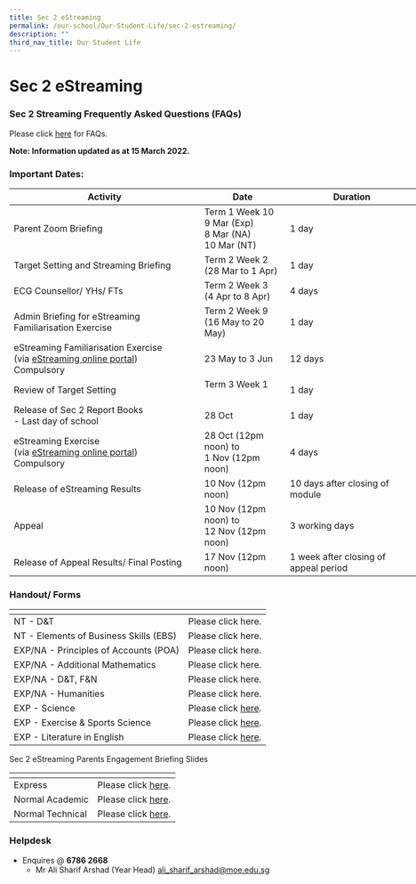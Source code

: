 ```yaml
---
title: Sec 2 eStreaming
permalink: /our-school/Our-Student-Life/sec-2-estreaming/
description: ""
third_nav_title: Our Student Life
---
```

# Sec 2 eStreaming

### Sec 2 Streaming Frequently Asked Questions (FAQs)

Please click <a href="/files/Our%20Student%20Life/2021_Streaming%20FAQ_final.pdf" target="_blank">here</a> for FAQs.  

**Note: Information updated as at 15 March 2022.**

### Important Dates:

<table style="undefined;table-layout: fixed; width: 736px">
<colgroup>
<col style="width: 343px">
<col style="width: 154px">
<col style="width: 239px">
</colgroup>
<thead>
  <tr>
    <th>Activity</th>
    <th>Date</th>
    <th>Duration</th>
  </tr>
</thead>
<tbody>
  <tr>
    <td>Parent Zoom Briefing<br></td>
    <td>Term 1 Week 10<br>9 Mar (Exp)<br>8 Mar (NA)<br>10 Mar (NT)<br></td>
    <td>1 day</td>
  </tr>
  <tr>
    <td>Target Setting and Streaming Briefing</td>
    <td>Term 2 Week 2<br>(28 Mar to 1 Apr)</td>
    <td>1 day<br></td>
  </tr>
  <tr>
    <td>ECG Counsellor/ YHs/ FTs</td>
    <td>Term 2 Week 3<br>(4 Apr to 8 Apr)</td>
    <td> 4 days</td>
  </tr>
  <tr>
    <td>Admin Briefing for eStreaming Familiarisation Exercise</td>
    <td>Term 2 Week 9<br>(16 May to 20 May)</td>
    <td>1 day</td>
  </tr>
  <tr>
    <td>eStreaming Familiarisation Exercise<br>(via <a href="https://www.nstream.sg/login/login.aspx" target="_blank">eStreaming online portal</a>)<br>Compulsory</td>
    <td>23 May to 3 Jun    <br></td>
    <td>12 days<br></td>
  </tr>
  <tr>
    <td>Review of Target Setting</td>
    <td>Term 3 Week 1<br><br></td>
    <td>1 day</td>
  </tr>
  <tr>
    <td>Release of Sec 2 Report Books<br>- Last day of school</td>
    <td>28 Oct<br></td>
    <td>1 day</td>
  </tr>
  <tr>
    <td>eStreaming Exercise<br>(via <a href="https://www.nstream.sg/login/login.aspx" target="_blank">eStreaming online portal</a>)<br>Compulsory</td>
    <td>28 Oct (12pm noon) to<br>1 Nov (12pm noon)<br></td>
    <td>4 days<br></td>
  </tr>
  <tr>
    <td>Release of eStreaming Results</td>
    <td>10 Nov (12pm noon)    <br></td>
    <td>10 days after closing of module<br></td>
  </tr>
  <tr>
    <td>Appeal</td>
    <td>10 Nov (12pm noon) to<br>12 Nov (12pm noon)<br></td>
    <td>3 working days<br></td>
  </tr>
  <tr>
    <td>Release of Appeal Results/ Final Posting</td>
    <td>17 Nov (12pm noon)    <br></td>
    <td>1 week after closing of appeal period</td>
  </tr>
</tbody>
</table>

### Handout/ Forms

<table>
<thead>
  <tr>
    <th></th>
    <th></th>
  </tr>
</thead>
<tbody>
  <tr>
    <td>NT - D&amp;T</td>
    <td>Please click here.</td>
  </tr>
  <tr>
    <td>NT - Elements of Business Skills (EBS)</td>
    <td>Please click here.</td>
  </tr>
  <tr>
    <td>EXP/NA - Principles of Accounts (POA)</td>
    <td>Please click here.</td>
  </tr>
  <tr>
    <td>EXP/NA - Additional Mathematics</td>
    <td>Please click here.</td>
  </tr>
  <tr>
    <td>EXP/NA - D&amp;T, F&amp;N</td>
    <td>Please click here.</td>
  </tr>
  <tr>
    <td>EXP/NA - Humanities</td>
    <td>Please click here.</td>
  </tr>
  <tr>
    <td>EXP - Science</td>
    <td>Please click <a href="https://dunmansec.moe.edu.sg/qql/slot/u194/2022%20streaming/Parent%20Engagment%20for%20Sec%202NT_10%20March%202022.pdf">here</a>.</td>
  </tr>
  <tr>
    <td>EXP - Exercise &amp; Sports Science</td>
    <td> Please click <a href="https://dunmansec.moe.edu.sg/qql/slot/u194/2022%20streaming/Parent%20Engagement%20Briefing%20Sec%202NA%202022_8%20March_2022.pdf">here</a>.</td>
  </tr>
  <tr>
    <td>EXP - Literature in English</td>
    <td> Please click <a href="https://dunmansec.moe.edu.sg/qql/slot/u194/2022%20streaming/Parent%20Engagement%20Briefing%20for%20Sec%202%20Express_2022_9%20March%202022.pdf">here</a>.</td>
  </tr>
</tbody>
</table>

Sec 2 eStreaming Parents Engagement Briefing Slides

<table>
<thead>
  <tr>
    <th></th>
    <th></th>
  </tr>
</thead>
<tbody>
  <tr>
    <td>Express</td>
    <td>Please click <a href="/files/Our%20Student%20Life/Parent%20Engagement%20Briefing%20for%20Sec%202%20Express_2022_9%20March%202022.pdf" target="_blank">here</a>.</td>
  </tr>
  <tr>
    <td>Normal Academic</td>
    <td>Please click <a href="/files/Our%20Student%20Life/Parent%20Engagement%20Briefing%20Sec%202NA%202022_8%20March_2022.pdf" target="_blank">here</a>.</td>
  </tr>
  <tr>
    <td>Normal Technical</td>
    <td>Please click <a href="/files/Our%20Student%20Life/Parent%20Engagment%20for%20Sec%202NT_10%20March%202022.pdf" target="_blank">here</a>.</td>
  </tr>
</tbody>
</table>

### Helpdesk

*   Enquires @ **6786 2668**
    * Mr Ali Sharif Arshad (Year Head) [ali\_sharif\_arshad@moe.edu.sg](mailto:ali_sharif_arshad@moe.edu.sg)